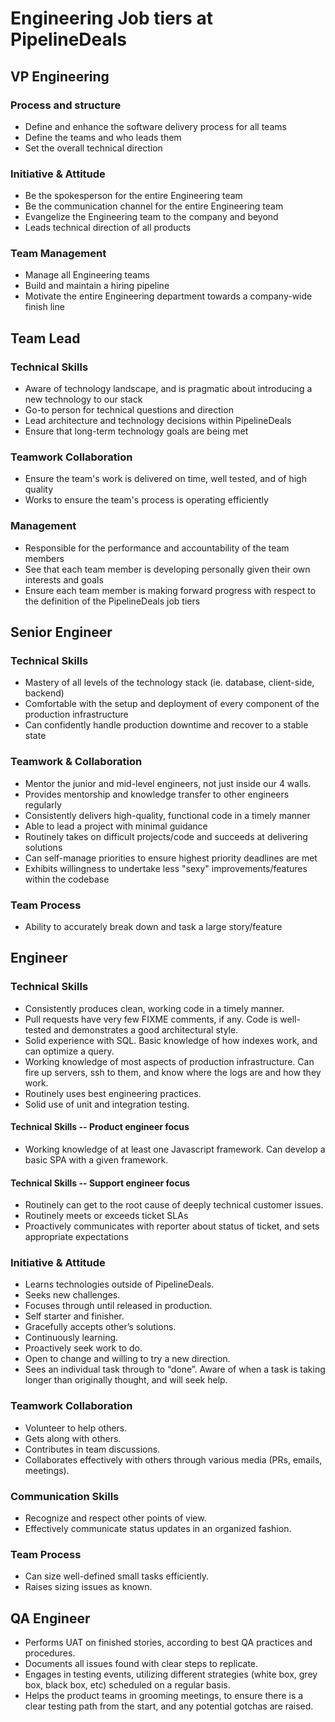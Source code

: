 # Engineering Job tiers at PipelineDeals

## VP Engineering

### Process and structure

* Define and enhance the software delivery process for all teams
* Define the teams and who leads them
* Set the overall technical direction

### Initiative & Attitude

* Be the spokesperson for the entire Engineering team
* Be the communication channel for the entire Engineering team
* Evangelize the Engineering team to the company and beyond
* Leads technical direction of all products

### Team Management

* Manage all Engineering teams
* Build and maintain a hiring pipeline
* Motivate the entire Engineering department towards a company-wide finish line

## Team Lead

### Technical Skills

* Aware of technology landscape, and is pragmatic about introducing a new technology to our stack
* Go-to person for technical questions and direction
* Lead architecture and technology decisions within PipelineDeals
* Ensure that long-term technology goals are being met

### Teamwork Collaboration

* Ensure the team's work is delivered on time, well tested, and of high quality
* Works to ensure the team's process is operating efficiently

### Management

* Responsible for the performance and accountability of the team members
* See that each team member is developing personally given their own interests and goals
* Ensure each team member is making forward progress with respect to the definition of the PipelineDeals job tiers

## Senior Engineer

### Technical Skills

* Mastery of all levels of the technology stack (ie. database, client-side, backend)
* Comfortable with the setup and deployment of every component of the production infrastructure
* Can confidently handle production downtime and recover to a stable state

### Teamwork & Collaboration

* Mentor the junior and mid-level engineers, not just inside our 4 walls.
* Provides mentorship and knowledge transfer to other engineers regularly
* Consistently delivers high-quality, functional code in a timely manner
* Able to lead a project with minimal guidance
* Routinely takes on difficult projects/code and succeeds at delivering solutions
* Can self-manage priorities to ensure highest priority deadlines are met
* Exhibits willingness to undertake less "sexy" improvements/features within the codebase

### Team Process

* Ability to accurately break down and task a large story/feature

## Engineer

### Technical Skills

* Consistently produces clean, working code in a timely manner.
* Pull requests have very few FIXME comments, if any.  Code is well-tested and demonstrates a good architectural style.
* Solid experience with SQL.  Basic knowledge of how indexes work, and can optimize a query.
* Working knowledge of most aspects of production infrastructure.  Can fire up servers, ssh to them, and know where the logs are and how they work.
* Routinely uses best engineering practices.
* Solid use of unit and integration testing.

#### Technical Skills -- Product engineer focus

* Working knowledge of at least one Javascript framework.  Can develop a basic SPA with a given framework.

#### Technical Skills -- Support engineer focus

* Routinely can get to the root cause of deeply technical customer issues.
* Routinely meets or exceeds ticket SLAs
* Proactively communicates with reporter about status of ticket, and sets appropriate expectations

### Initiative & Attitude

* Learns technologies outside of PipelineDeals.
* Seeks new challenges.
* Focuses through until released in production.
* Self starter and finisher.
* Gracefully accepts other’s solutions.
* Continuously learning.
* Proactively seek work to do.
* Open to change and willing to try a new direction.
* Sees an individual task through to “done”.  Aware of when a task is taking longer than originally thought, and will seek help.

### Teamwork Collaboration

* Volunteer to help others.
* Gets along with others.
* Contributes in team discussions.
* Collaborates effectively with others through various media (PRs, emails, meetings).

### Communication Skills

* Recognize and respect other points of view.
* Effectively communicate status updates in an organized fashion.

### Team Process

* Can size well-defined small tasks efficiently.
* Raises sizing issues as known.

## QA Engineer

* Performs UAT on finished stories, according to best QA practices and procedures.
* Documents all issues found with clear steps to replicate.
* Engages in testing events, utilizing different strategies (white box, grey box, black box, etc) scheduled on a regular basis.
* Helps the product teams in grooming meetings, to ensure there is a clear testing path from the start, and any potential gotchas are raised.
